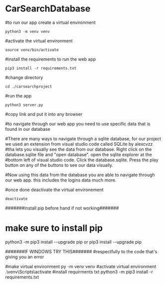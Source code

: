 # CarSearchDatabase

#to run our app create a virtual environment

    python3 -m venv venv

#activate the virtual environment

    source venv/bin/activate

#install the requirements to run the web app

    pip3 install -r requirements.txt

#change directory

    cd ./carsearchproject

#run the app
    
    python3 server.py

#copy link and put it into any browser

#to navigate through our web app you need to use specific data that is found in our database

#There are many ways to navigate through a sqlite database, for our project we used an extension from visual studio code called SQLite by alexcvzz
#tha lets you visually see the data from our database. Right click on the database.sqlite file and "open database". open the sqlite explorer at the #bottom left of visual studio code. Click the database.sqlite. Press the play button on any of the buttons to see our data visually.

#Now using this data from the database you are able to navigate through our web app. this includes the logins data much more.

#once done deactivate the virtual environement
    
    deactivate

#######install pip before hand if not working#######
# make sure to install pip
python3 -m pip3 install --upgrade pip or pip3 install --upgrade pip

#######IF WINDOWS TRY THIS#######
#respectfully to the code that's giving you an error

#make virtual environment
        py -m venv venv
#activate virtual environment
        .\venv\Scripts\activate
#install requirments txt
        python3 -m pip3 install -r requirements.txt
